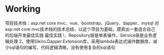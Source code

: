# Working
项目技术栈：asp.net core mvc、vue、bootstrap、jQuery、dapper、mysql
对asp.net core mvc技术栈的技术总结，以这个项目为基础，摸索出一套适合自己的后端开发最佳实践
最佳实践
!、Repository层是单表操作，Service层是业务逻辑处理
2、使用Sikiro.Dapper.Extension库，采用lambda表达式操作数据库，减少sql语句的编写，代码逻辑清晰。没有使用复杂的sql语句
